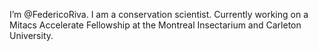 I’m @FedericoRiva. I am a conservation scientist. Currently working on a Mitacs Accelerate Fellowship at the Montreal Insectarium and Carleton University.


<!---
FedericoRiva/FedericoRiva is a ✨ special ✨ repository because its `README.md` (this file) appears on your GitHub profile.
You can click the Preview link to take a look at your changes.
--->
